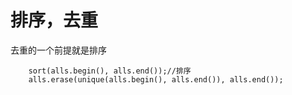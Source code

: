 # 排序，去重
去重的一个前提就是排序
~~~
    sort(alls.begin(), alls.end());//排序
    alls.erase(unique(alls.begin(), alls.end()), alls.end());
~~~
    
